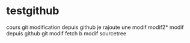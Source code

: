 # testgithub
cours git
modification depuis github
je rajoute une modif
modif2*
modif depuis github
git
modif fetch b
modif sourcetree

